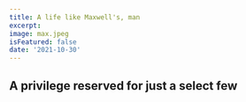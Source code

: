 ```yaml
---
title: A life like Maxwell's, man
excerpt: 
image: max.jpeg
isFeatured: false
date: '2021-10-30'
---
```



## A privilege reserved for just a select few

